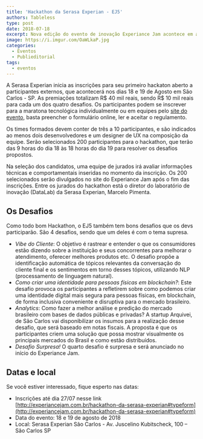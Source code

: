```yaml
---
title: 'Hackathon da Serasa Experian - EJ5'
authors: Tableless
type: post
date: 2018-07-18
excerpt: Nova edição do evento de inovação Experiance Jam acontece em agosto, em São Carlos (SP)
image: https://i.imgur.com/OaWLkaP.jpg
categories:
  - Eventos
  - Publieditorial
tags:
  - eventos
---
```


A Serasa Experian inicia as inscrições para seu primeiro hackaton aberto a participantes externos, que acontecerá nos dias 18 e 19 de Agosto em São Carlos - SP. As premiações totalizam R$ 40 mil reais, sendo R$ 10 mil
reais para cada um dos quatro desafios. Os participantes podem se inscrever para a maratona tecnológica individualmente ou em equipes pelo [site do evento](http://www.ej5.com.br), basta preencher o formulário online, ler e aceitar o regulamento.

Os times formados devem conter de três a 10 participantes, e são indicados ao menos dois desenvolvedores e um designer de UX na composição da equipe. Serão selecionados 200 participantes para o hackathon, que terão das 9 horas do dia 18 às 18 horas do dia 19 para resolver os desafios propostos.

Na seleção dos candidatos, uma equipe de jurados irá avaliar informações técnicas e comportamentais inseridas no momento da inscrição. Os 200 selecionados serão divulgados no site do Experiance Jam após o fim das inscrições. Entre os jurados do hackathon está o diretor do laboratório de inovação (DataLab) da Serasa Experian, Marcelo Pimenta.

## Os Desafios

Como todo bom Hackathon, o EJ5 também tem bons desafios que os devs participarão. São 4 desafios, sendo que um deles é com o tema supresa.

- *Vibe do Cliente*: O objetivo é rastrear e entender o que os consumidores estão dizendo sobre a instituição e seus concorrentes para melhorar o atendimento, oferecer melhores produtos etc. O desafio propõe a identificação automática de tópicos relevantes da conversação do cliente final e os sentimentos em torno desses tópicos, utilizando NLP (processamento de linguagem natural).
- *Como criar uma identidade para pessoas físicas em blockchain?*: Este desafio provoca os participantes a refletirem sobre como podemos criar uma identidade digital mais segura para pessoas físicas, em blockchain, de forma inclusiva conveniente e disruptiva para o mercado brasileiro. 
- *Analytics*: Como fazer a melhor análise e predição do mercado brasileiro com bases de dados públicas e privadas? A startup Arquivei, de São Carlos vai disponibilizar os insumos para a realização desse desafio, que será baseado em notas fiscais. A proposta é que os participantes criem uma solução que possa mostrar visualmente os principais mercados do Brasil e como estão distribuídos.
- *Desafio Surpresa!* O quarto desafio é surpresa e será anunciado no início do Experiance Jam.

## Datas e local

Se você estiver interessado, fique esperto nas datas:

- Inscrições até dia 27/07 nesse link [http://experiancejam.com.br/hackathon-da-serasa-experian#typeform](http://experiancejam.com.br/hackathon-da-serasa-experian#typeform)
- Data do evento: 18 e 19 de agosto de 2018
- Local: Serasa Experian São Carlos - Av. Juscelino Kubitscheck, 100 – São Carlos SP

